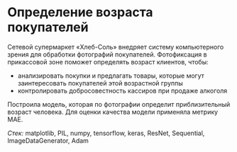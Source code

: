# Определение возраста покупателей

Сетевой супермаркет «Хлеб-Соль» внедряет систему компьютерного зрения для обработки фотографий покупателей.
Фотофиксация в прикассовой зоне поможет определять возраст клиентов, чтобы:
- анализировать покупки и предлагать товары, которые могут заинтересовать покупателей этой возрастной группы
- контролировать добросовестность кассиров при продаже алкоголя

Построила модель, которая по фотографии определит приблизительный возраст человека. Для оценки качества модели применяла метрику MAE.

*Стек:* matplotlib, PIL, numpy, tensorflow, keras, ResNet, Sequential, ImageDataGenerator, Adam
